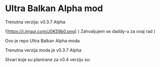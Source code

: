# Ultra Balkan Alpha mod
Trenutna verzija: v0.3.7 Alpha

![https://i.imgur.com/J0K59b0.png] 
( Zahvaljujem se daddy-u za ovaj rad )

Ovo je repo Ultra Balkan Alpha moda

Trenutna verzija moda je v0.3.7 Alpha

Stvari koje su planirane za v0.4 verziju su:
